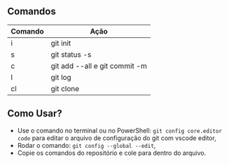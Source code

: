 
## Comandos
| Comando |           Ação      |
|--------------|--------------|
| i |  git init | 
| s |  git status -s| 
| c |  git add --all e git commit -m | 
| l |  git log | 
|	cl |  git clone | 
  
## Como Usar?
- Use o comando no terminal ou no PowerShell: `git config core.editor code` para editar o arquivo de configuração do git com vscode editor,
- Rodar o comando: `git config --global --edit`,
- Copie os comandos do repositório e cole para dentro do arquivo.
